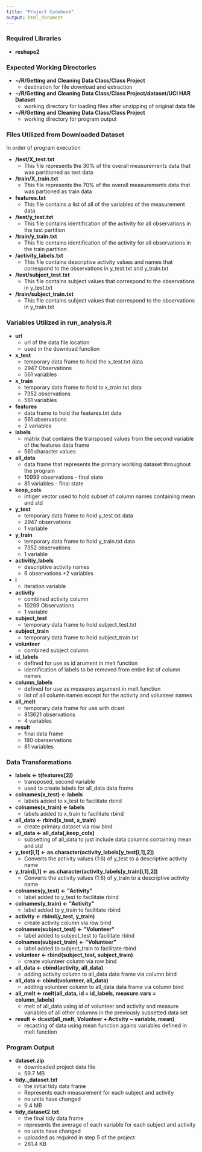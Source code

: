 ```yaml
---
title: "Project Codebook"
output: html_document
---
```

### Required Libraries
* **reshape2**



### Expected Working Directories
* **~/R/Getting and Cleaning Data Class/Class Project**
    + destination for file download and extraction
* **~/R/Getting and Cleaning Data Class/Class Project/dataset/UCI HAR Dataset**
    + working directory for loading files after unzipping of original data file
* **~/R/Getting and Cleaning Data Class/Class Project**
    + working directory for program output



### Files Utilized from Downloaded Dataset
In order of program execution

* **/test/X_test.txt**
    + This file represents the 30% of the overall measurements data that was partitioned as test data
* **/train/X_train.txt**
    + This file represents the 70% of the overall measurements data that was partioned as train data
* **features.txt**
    + This file contains a list of all of the variables of the measurement data
* **/test/y_test.txt**
    + This file contains identification of the activity for all observations in the test partition
* **/train/y_train.txt**
    + This file contains identification of the activity for all observations in the train partition
* **/activity_labels.txt**
    + This file contains descriptive activity values and names that correspond to the observations in y_test.txt and y_train.txt
* **/test/subject_test.txt**
    + This file contains subject values that correspond to the observations in y_test.txt
* **/train/subject_train.txt**
    + This file contains subject values that correspond to the observations in y_train.txt



### Variables Utilized in run_analysis.R

* **url**
    + url of the data file location
    + used in the download function
* **x_test**
    + temporary data frame to hold the x_test.txt data
    + 2947 Observations
    + 561 variables
* **x_train**
    + temporary data frame to hold to x_train.txt data
    + 7352 observations
    + 561 variables
* **features**
    + data frame to hold the features.txt data
    + 561 observations
    + 2 variables
* **labels**
    + matrix that contains the transposed values from the second variable of the features data frame
    + 561 character values
* **all_data**
    + data frame that represents the primary working dataset throughout the program
    + 10999 observations - final state
    + 81 variables - final state
* **keep_cols**
    + intiger vector used to hold subset of column names containing mean and std
* **y_test**
    + temporary data frame to hold y_test.txt data
    + 2947 observations
    + 1 variable
* **y_train**
    + temporary data frame to hold y_train.txt data
    + 7352 observations
    + 1 variable
* **activitiy_labels**
    + descriptive activity names
    + 6 observations
    +2 variables
* **i**
    + iteration variable
* **activity**
    + combined activity column
    + 10299 Observations
    + 1 variable
* **subject_test**
    + temporary data frame to hold subject_test.txt
* **subject_train**
    + temporary data frame to hold subject_train.txt
* **volunteer**
    + combined subject column
* **id_labels**
    + defined for use as id arument in melt function
    + identification of labels to be removed from entire list of column names
* **column_labels**
    + defined for use as measures argument in melt function
    + list of all column names except for the activity and volunteer names
* **all_melt**
    + temporary data frame for use with dcast
    + 813621 observations
    + 4 variables
* **result**
    + final data frame
    + 180 oberservations
    + 81 variables
   
   
   
### Data Transformations

* **labels <- t(features[2])**
    + transposed, second variable
    + used to create labels for all_data data frame
* **colnames(x_test) <- labels**
    + labels added to x_test to facilitate rbind
* **colnames(x_train) <- labels**
    + labels added to x_train to facilitate rbind
* **all_data <- rbind(x_test, x_train)**
    + create primary dataset via row bind
* **all_data <- all_data[,keep_cols]**
    + subsetting of all_data to just include data columns containing mean and std
* **y_test[i,1] <- as.character(activity_labels[y_test[i,1],2])**
    + Converts the activity values (1:6) of y_test to a descriptive activity name
* **y_train[i,1] <- as.character(activity_labels[y_train[i,1],2])**
    + Converts the activity values (1:6) of y_train to a descriptive activity name
* **colnames(y_test) <- "Activity"**
    + label added to y_test to facilitate rbind
* **colnames(y_train) <- "Activity"**
    + label added to y_train to facilitate rbind
* **activity <- rbind(y_test, y_train)**
    + create activity column via row bind
* **colnames(subject_test) <- "Volunteer"**
    + label added to subject_test to facilitate rbind
* **colnames(subject_train) <- "Volunteer"**
    + label added to subject_train to facilitate rbind
* **volunteer <- rbind(subject_test, subject_train)**
    + create volunteer column via row bind
* **all_data <- cbind(activity, all_data)**
    + adding activity column to all_data data frame via column bind
* **all_data <- cbind(volunteer, all_data)**
    + additng volunteer column to all_data data frame via column bind
* **all_melt <- melt(all_data, id = id_labels, measure.vars = column_labels)**
    + melt of all_data using id of volunteer and activity and measure variables of all other columns in the previously subsetted data set
* **result <- dcast(all_melt, Volunteer + Activity ~ variable, mean)**
    + recasting of data using mean function agains variables defined in melt function


   
### Program Output

* **dataset.zip**
    + downloaded project data file
    + 59.7 MB
* **tidy._dataset.txt**
    + the initial tidy data frame
    + Represents each measurement for each subject and activity
    + no units have changed
    + 9.4 MB
* **tidy_dataset2.txt**
    + the final tidy data frame
    + represents the average of each variable for each subject and activity
    + no units have changed
    + uploaded as required in step 5 of the project
    + 261.4 KB
   
    